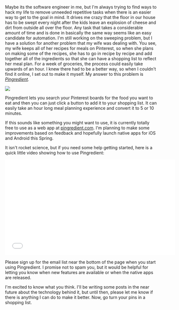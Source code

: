 Maybe its the software engineer in me, but I'm always trying to find ways to hack my life to remove unneeded repetitive tasks when there is an easier way to get to the goal in mind. It drives me crazy that the floor in our house has to be swept every night after the kids leave an explosion of cheese and dirt from outside all over the floor. Any task that takes a considerable amount of time and is done in basically the same way seems like an easy candidate for automation. I'm still working on the sweeping problem, but I have a solution for another problem that my wife was dealing with. You see, my wife keeps all of her recipes for meals on Pinterest, so when she plans on making some of the recipes, she has to go in recipe by recipe and add together all of the ingredients so that she can have a shopping list to reflect her meal plan. For a week of groceries, the process could easily take upwards of an hour. I knew there had to be a better way, so when I couldn't find it online, I set out to make it myself. My answer to this problem is *[Pingredient](http://pingredient.com).*

<!-- more -->

<img src="http://pingredient.com/www/img/logo-large.png" style="box-shadow: none" />

Pingredient lets you search your Pinterest boards for the food you want to eat and then you can just click a button to add it to your shopping list. It can easily take an hour long meal planning experience and convert it to 5 or 10 minutes.

If this sounds like something you might want to use, it is currently totally free to use as a web app at [pingredient.com](http://pingredient.com). I'm planning to make some improvements based on feedback and hopefully launch native apps for iOS and Android this Spring.

It isn't rocket science, but if you need some help getting started, here is a quick little video showing how to use Pingredient:

<iframe width="560" height="315" src="//www.youtube.com/embed/35sBZ-AhFN8" frameborder="0" allowfullscreen></iframe>

Please sign up for the email list near the bottom of the page when you start using Pingredient. I promise not to spam you, but it would be helpful for letting you know when new features are available or when the native apps are released.

I'm excited to know what you think. I'll be writing some posts in the near future about the technology behind it, but until then, please let me know if there is anything I can do to make it better. Now, go turn your pins in a shopping list.